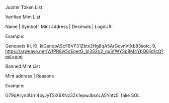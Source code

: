 Jupiter Token List

Verified Mint List

Name | Symbol | Mint address | Decimals | LogoURI

Example: 

Genopets Ki, KI, kiGenopAScF8VF31Zbtx2Hg8qA5ArGqvnVtXb83sotc, 9, https://arweave.net/WfPR8w5dEoerG_bI3S2o2_nuSfWY3p8M4YbQ6ijd1cQ?ext=png



Banned Mint List

Mint address | Reasons

Example:

G79qAryn3Urn4pyJyTSiX6XNz3Zk1epwJbsnLA5Yntz5, fake SOL